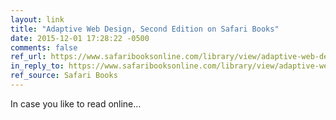 ```yaml
---
layout: link
title: "Adaptive Web Design, Second Edition on Safari Books"
date: 2015-12-01 17:28:22 -0500
comments: false
ref_url: https://www.safaribooksonline.com/library/view/adaptive-web-design/9780134216287/
in_reply_to: https://www.safaribooksonline.com/library/view/adaptive-web-design/9780134216287/
ref_source: Safari Books
---
```


In case you like to read online…
